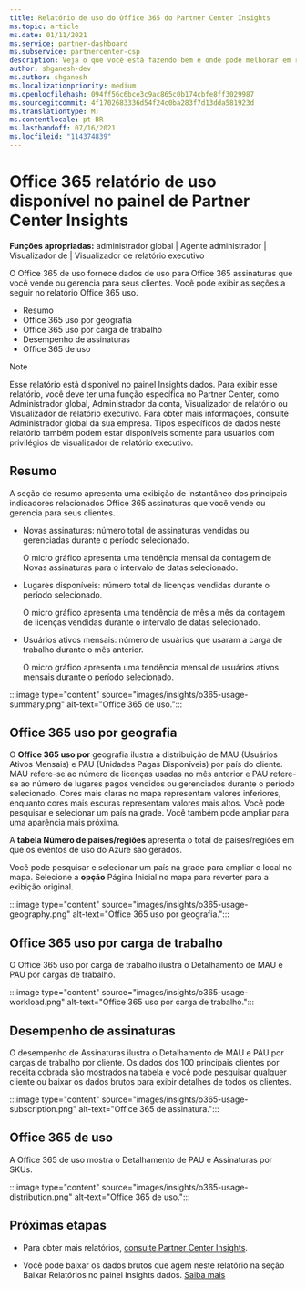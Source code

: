 ```yaml
---
title: Relatório de uso do Office 365 do Partner Center Insights
ms.topic: article
ms.date: 01/11/2021
ms.service: partner-dashboard
ms.subservice: partnercenter-csp
description: Veja o que você está fazendo bem e onde pode melhorar em relação ao uso Office 365 assinaturas que você vende ou gerencia para seus clientes.
author: shganesh-dev
ms.author: shganesh
ms.localizationpriority: medium
ms.openlocfilehash: 094ff56c6bce3c9ac865c0b174cbfe8ff3029987
ms.sourcegitcommit: 4f1702683336d54f24c0ba283f7d13dda581923d
ms.translationtype: MT
ms.contentlocale: pt-BR
ms.lasthandoff: 07/16/2021
ms.locfileid: "114374839"
---
```

# <a name="office-365-usage-report-available-from-the-partner-center-insights-dashboard"></a>Office 365 relatório de uso disponível no painel de Partner Center Insights

**Funções apropriadas:** administrador global | Agente administrador | Visualizador de | Visualizador de relatório executivo

O Office 365 de uso fornece dados de uso para Office 365 assinaturas que você vende ou gerencia para seus clientes. Você pode exibir as seções a seguir no relatório Office 365 uso.

- Resumo
- Office 365 uso por geografia
- Office 365 uso por carga de trabalho
- Desempenho de assinaturas
- Office 365 de uso

 > [!NOTE]
 > Esse relatório está disponível no painel Insights dados. Para exibir esse relatório, você deve ter uma função específica no Partner Center, como Administrador global, Administrador da conta, Visualizador de relatório ou Visualizador de relatório executivo. Para obter mais informações, consulte Administrador global da sua empresa. Tipos específicos de dados neste relatório também podem estar disponíveis somente para usuários com privilégios de visualizador de relatório executivo.

## <a name="summary"></a>Resumo

A seção de resumo apresenta uma exibição de instantâneo dos principais indicadores relacionados Office 365 assinaturas que você vende ou gerencia para seus clientes.  

- Novas assinaturas: número total de assinaturas vendidas ou gerenciadas durante o período selecionado.

   O micro gráfico apresenta uma tendência mensal da contagem de Novas assinaturas para o intervalo de datas selecionado.

- Lugares disponíveis: número total de licenças vendidas durante o período selecionado.

   O micro gráfico apresenta uma tendência de mês a mês da contagem de licenças vendidas durante o intervalo de datas selecionado.

- Usuários ativos mensais: número de usuários que usaram a carga de trabalho durante o mês anterior. 

   O micro gráfico apresenta uma tendência mensal de usuários ativos mensais durante o período selecionado.

:::image type="content" source="images/insights/o365-usage-summary.png" alt-text="Office 365 de uso.":::

## <a name="office-365-usage-by-geography"></a>Office 365 uso por geografia

O **Office 365 uso por** geografia ilustra a distribuição de MAU (Usuários Ativos Mensais) e PAU (Unidades Pagas Disponíveis) por país do cliente. MAU refere-se ao número de licenças usadas no mês anterior e PAU refere-se ao número de lugares pagos vendidos ou gerenciados durante o período selecionado. Cores mais claras no mapa representam valores inferiores, enquanto cores mais escuras representam valores mais altos. Você pode pesquisar e selecionar um país na grade. Você também pode ampliar para uma aparência mais próxima.

A **tabela Número de países/regiões** apresenta o total de países/regiões em que os eventos de uso do Azure são gerados.

Você pode pesquisar e selecionar um país na grade para ampliar o local no mapa. Selecione a **opção** Página Inicial no mapa para reverter para a exibição original.


:::image type="content" source="images/insights/o365-usage-geography.png" alt-text="Office 365 uso por geografia.":::

## <a name="office-365-usage-by-workload"></a>Office 365 uso por carga de trabalho

O Office 365 uso por carga de trabalho ilustra o Detalhamento de MAU e PAU por cargas de trabalho.

:::image type="content" source="images/insights/o365-usage-workload.png" alt-text="Office 365 uso por carga de trabalho.":::

## <a name="subscriptions-performance"></a>Desempenho de assinaturas

O desempenho de Assinaturas ilustra o Detalhamento de MAU e PAU por cargas de trabalho por cliente. Os dados dos 100 principais clientes por receita cobrada são mostrados na tabela e você pode pesquisar qualquer cliente ou baixar os dados brutos para exibir detalhes de todos os clientes.

:::image type="content" source="images/insights/o365-usage-subscription.png" alt-text="Office 365 de assinatura.":::

## <a name="office-365-usage-distribution"></a>Office 365 de uso

A Office 365 de uso mostra o Detalhamento de PAU e Assinaturas por SKUs.

:::image type="content" source="images/insights/o365-usage-distribution.png" alt-text="Office 365 de uso.":::

## <a name="next-steps"></a>Próximas etapas

- Para obter mais relatórios, [consulte Partner Center Insights](partner-center-insights.md).

- Você pode baixar os dados brutos que agem neste relatório na seção Baixar Relatórios no painel Insights dados. [Saiba mais](insights-download-reports.md) 
